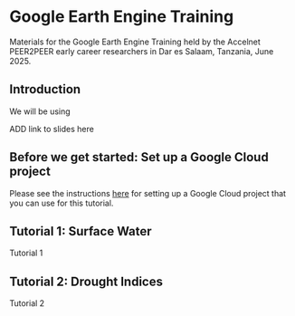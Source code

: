 # Google Earth Engine Training
Materials for the Google Earth Engine Training held by the Accelnet PEER2PEER early career researchers in Dar es Salaam, Tanzania, June 2025.

## Introduction
We will be using 

ADD link to slides here

## Before we get started: Set up a Google Cloud project
Please see the instructions [here](assets/GEE%20in%20Python%20setup%20instructions/GEEinPythonsetupinstructions.html) for setting up a Google Cloud project that you can use for this tutorial. 

## Tutorial 1: Surface Water
Tutorial 1

## Tutorial 2: Drought Indices
Tutorial 2
